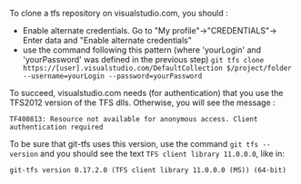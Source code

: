 To clone a tfs repository on visualstudio.com, you should :
 * Enable alternate credentials. Go to "My profile"->"CREDENTIALS"-> Enter data and "Enable alternate credentials"
 * use the command following this pattern (where 'yourLogin' and 'yourPassword' was defined in the previous step)
`git tfs clone https://[user].visualstudio.com/DefaultCollection $/project/folder  --username=yourLogin --password=yourPassword`

To succeed, visualstudio.com needs (for authentication) that you use the TFS2012 version of the TFS dlls. Otherwise, you will see the message :

`TF400813: Resource not available for anonymous access. Client authentication required`

To be sure that git-tfs uses this version, use the command `git tfs --version` and you should see the text `TFS client library 11.0.0.0`, like in:

`git-tfs version 0.17.2.0 (TFS client library 11.0.0.0 (MS)) (64-bit)`
